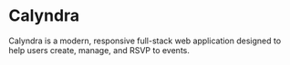# Calyndra
Calyndra is a modern, responsive full-stack web application designed to help users create, manage, and RSVP to events.
